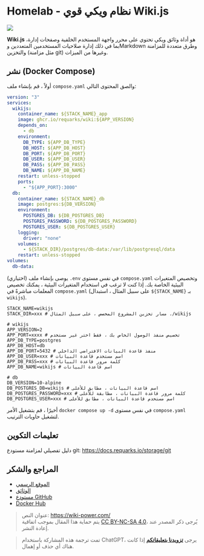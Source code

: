 # Homelab - نظام ويكي قوي Wiki.js

![](https://wiki-media-1253965369.cos.ap-guangzhou.myqcloud.com/img/20230304195348.png)

**Wiki.js** هو أداة وثائق ويكي تحتوي على محرر واجهة المستخدم الخلفية وصفحات إدارة، بما في ذلك إدارة صلاحيات المستخدمين المتعددين وMarkdown وطرق متعددة للمزامنة والتخزين (مثل مزامنة git) وغيرها من الميزات.

## نشر (Docker Compose)

أولاً ، قم بإنشاء ملف `compose.yaml` والصق المحتوى التالي:

```yaml title="compose.yaml"
version: "3"
services:
  wikijs:
    container_name: ${STACK_NAME}_app
    image: ghcr.io/requarks/wiki:${APP_VERSION}
    depends_on:
      - db
    environment:
      DB_TYPE: ${APP_DB_TYPE}
      DB_HOST: ${APP_DB_HOST}
      DB_PORT: ${APP_DB_PORT}
      DB_USER: ${APP_DB_USER}
      DB_PASS: ${APP_DB_PASS}
      DB_NAME: ${APP_DB_NAME}
    restart: unless-stopped
    ports:
      - "${APP_PORT}:3000"
  db:
    container_name: ${STACK_NAME}_db
    image: postgres:${DB_VERSION}
    environment:
      POSTGRES_DB: ${DB_POSTGRES_DB}
      POSTGRES_PASSWORD: ${DB_POSTGRES_PASSWORD}
      POSTGRES_USER: ${DB_POSTGRES_USER}
    logging:
      driver: "none"
    volumes:
      - ${STACK_DIR}/postgres/db-data:/var/lib/postgresql/data
    restart: unless-stopped
volumes:
  db-data:
```

(اختياري) يوصى بإنشاء ملف `.env` في نفس مستوى `compose.yaml` وتخصيص المتغيرات البيئية الخاصة بك. إذا كنت لا ترغب في استخدام المتغيرات البيئية ، يمكنك تخصيص المعلمات مباشرةً في `compose.yaml` (على سبيل المثال ، استبدال `${STACK_NAME}` بـ `wikijs`).

```dotenv title=".env"
STACK_NAME=wikijs
STACK_DIR=xxx # مسار تخزين المشروع المخصص ، على سبيل المثال ./wikijs

# wikijs
APP_VERSION=2
APP_PORT=xxxx # تخصيص منفذ الوصول الخاص بك ، فقط اختر غير مستخدم
APP_DB_TYPE=postgres
APP_DB_HOST=db
APP_DB_PORT=5432 # منفذ قاعدة البيانات الافتراضي الداخلي
APP_DB_USER=xxx # اسم مستخدم قاعدة البيانات
APP_DB_PASS=xxx # كلمة مرور قاعدة البيانات
APP_DB_NAME=wikijs # اسم قاعدة البيانات

# db
DB_VERSION=10-alpine
DB_POSTGRES_DB=wikijs # اسم قاعدة البيانات ، مطابق للأعلى
DB_POSTGRES_PASSWORD=xxx # كلمة مرور قاعدة البيانات ، مطابقة للأعلى
DB_POSTGRES_USER=xxx # اسم مستخدم قاعدة البيانات ، مطابق للأعلى
```

أخيرًا ، قم بتشغيل الأمر `docker compose up -d` في نفس مستوى `compose.yaml` لتشغيل حاويات الترتيب.

## تعليمات التكوين

دليل تفصيلي لمزامنة مستودع git: <https://docs.requarks.io/storage/git>

## المراجع والشكر

- [الموقع الرسمي](https://js.wiki)
- [الوثائق](https://docs.requarks.io/install/docker)
- [مستودع GitHub](https://github.com/requarks/wiki)
- [Docker Hub](https://hub.docker.com/r/requarks/wiki)

> عنوان النص: <https://wiki-power.com/>  
> يتم حماية هذا المقال بموجب اتفاقية [CC BY-NC-SA 4.0](https://creativecommons.org/licenses/by/4.0/deed.zh)، يُرجى ذكر المصدر عند إعادة النشر.

> تمت ترجمة هذه المشاركة باستخدام ChatGPT، يرجى [**تزويدنا بتعليقاتكم**](https://github.com/linyuxuanlin/Wiki_MkDocs/issues/new) إذا كانت هناك أي حذف أو إهمال.
